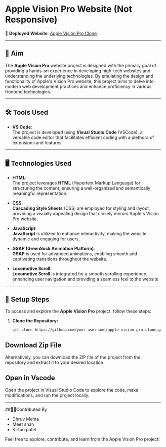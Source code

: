 
# Apple Vision Pro Website (Not Responsive)

🚀 **Deployed Website**: [Apple Vision Pro Clone](https://endearing-medovik-f7930d.netlify.app/)

---

## 🎯 Aim

The **Apple Vision Pro** website project is designed with the primary goal of providing a hands-on experience in developing high-tech websites and understanding the underlying technologies. By emulating the design and functionality of Apple's Vision Pro website, this project aims to delve into modern web development practices and enhance proficiency in various frontend technologies.

---

## 🛠️ Tools Used

- **VS Code**:  
  The project is developed using **Visual Studio Code** (VSCode), a versatile code editor that facilitates efficient coding with a plethora of extensions and features.

---

## 🖥️ Technologies Used

- **HTML**:  
  The project leverages **HTML** (Hypertext Markup Language) for structuring the content, ensuring a well-organized and semantically meaningful representation.

- **CSS**:  
  **Cascading Style Sheets** (CSS) are employed for styling and layout, providing a visually appealing design that closely mirrors Apple's Vision Pro website.

- **JavaScript**:  
  **JavaScript** is utilized to enhance interactivity, making the website dynamic and engaging for users.

- **GSAP (GreenSock Animation Platform)**:  
  **GSAP** is used for advanced animations, enabling smooth and captivating transitions throughout the website.

- **Locomotive Scroll**:  
  **Locomotive Scroll** is integrated for a smooth scrolling experience, enhancing user navigation and providing a seamless feel to the website.

---

## 📝 Setup Steps

To access and explore the **Apple Vision Pro** project, follow these steps:

1. **Clone the Repository:**
   ```bash
   git clone https://github.com/your-username/apple-vision-pro-clone.git

## Download Zip File
Alternatively, you can download the ZIP file of the project from the repository and extract it to your desired location.

## Open in Vscode
Open the project in Visual Studio Code to explore the code, make modifications, and run the project locally.

---
##🤝🏻Contributed By
- Dhruv Mehta
- Meet shah
- Kirtan patel

Feel free to explore, contribute, and learn from the Apple Vision Pro project!
